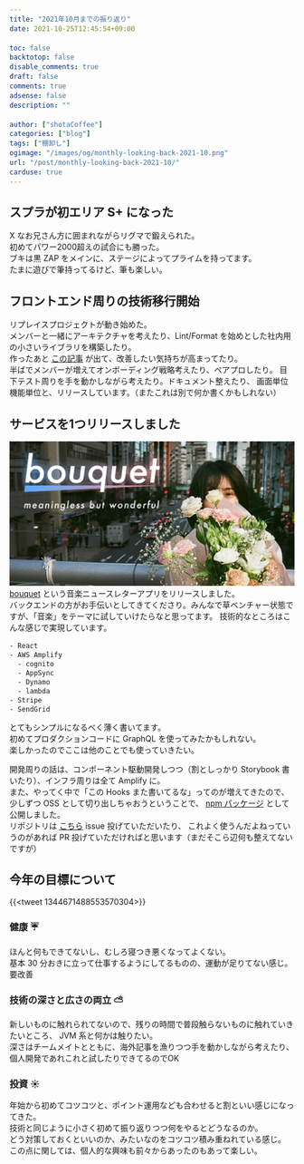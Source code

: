 ```yaml
---
title: "2021年10月までの振り返り"
date: 2021-10-25T12:45:54+09:00

toc: false
backtotop: false
disable_comments: true
draft: false
comments: true
adsense: false
description: ""

author: ["shotaCoffee"]
categories: ["blog"]
tags: ["棚卸し"]
ogimage: "/images/og/monthly-looking-back-2021-10.png"
url: "/post/monthly-looking-back-2021-10/"
carduse: true
---
```


## スプラが初エリア S+ になった
X なお兄さん方に囲まれながらリグマで鍛えられた。  
初めてパワー2000超えの試合にも勝った。  
ブキは黒 ZAP をメインに、ステージによってプライムを持ってます。  
たまに遊びで筆持ってるけど、筆も楽しい。

## フロントエンド周りの技術移行開始
リプレイスプロジェクトが動き始めた。  
メンバーと一緒にアーキテクチャを考えたり、Lint/Format を始めとした社内用の小さいライブラリを構築したり。  
作ったあと [この記事](https://zenn.dev/yoshiko/articles/0994f518015c04) が出て、改善したい気持ちが高まってたり。  
半ばでメンバーが増えてオンボーディング戦略考えたり、ペアプロしたり。
目下テスト周りを手を動かしながら考えたり。ドキュメント整えたり、
画面単位機能単位と、リリースしています。（またこれは別で何か書くかもしれない）

## サービスを1つリリースしました
![images/1.jpg](images/1.jpg)
[bouquet](https://www.bouquet-music.net/) という音楽ニュースレターアプリをリリースしました。  
バックエンドの方がお手伝いとしてきてくださり。みんなで草ベンチャー状態ですが、「音楽」をテーマに試していけたらなと思ってます。
技術的なところはこんな感じで実現しています。

```
- React
- AWS Amplify
  - cognito
  - AppSync
  - Dynamo
  - lambda
- Stripe
- SendGrid  
```

とてもシンプルになるべく薄く書いてます。  
初めてプロダクションコードに GraphQL を使ってみたかもしれない。  
楽しかったのでここは他のことでも使っていきたい。

開発周りの話は、コンポーネント駆動開発しつつ（割としっかり Storybook 書いたり）、インフラ周りは全て Amplify に。  
また、やってく中で「この Hooks また書いてるな」ってのが増えてきたので、少しずつ OSS として切り出しちゃおうということで、
[npm パッケージ](https://www.npmjs.com/package/@shotacoffee/utilhooks) として公開しました。  
リポジトリは [こちら](https://github.com/shotaCoffee/util-hooks) issue 投げていただいたり、
  これよく使うんだよねっていうのがあれば PR 投げていただければと思います（まだそこら辺何も整えてないですが）

## 今年の目標について

{{<tweet 1344671488553570304>}}

### 健康 &#x2614;
ほんと何もできてないし、むしろ寝つき悪くなってよくない。  
基本 30 分おきに立って仕事するようにしてるものの、運動が足りてない感じ。要改善

### 技術の深さと広さの両立 &#x26c5;
新しいものに触れられてないので、残りの時間で普段触らないものに触れていきたいところ、 JVM 系と何かは触りたい。  
深さはチームメイトとともに、海外記事を漁りつつ手を動かしながら考えたり、個人開発であれこれと試したりできてるのでOK

### 投資 &#x2600;
年始から初めてコツコツと、ポイント運用なども合わせると割といい感じになってきた。  
技術と同じように小さく初めて振り返りつつ何をやるとどうなるのか。  
どう対策しておくといいのか、みたいなのをコツコツ積み重ねれている感じ。  
この点に関しては、個人的な興味も前々からあったのもあって楽しい。
